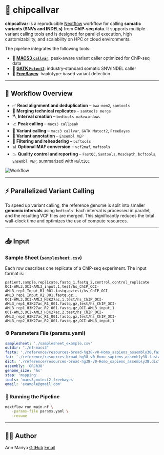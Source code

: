 # 🔬 chipcallvar

**chipcallvar** is a reproducible [Nextflow](https://www.nextflow.io/) workflow for calling **somatic variants (SNVs and INDELs)** from **ChIP-seq data**. It supports multiple variant calling tools and is designed for parallel execution, high customizability, and scalability on HPC or cloud environments.

The pipeline integrates the following tools:

- 🧬 [**MACS3 `callvar`**](https://macs3-project.github.io/MACS/docs/callvar.html): peak-aware variant caller optimized for ChIP-seq data
- 🧬 [**GATK `Mutect2`**](https://gatk.broadinstitute.org/hc/en-us/articles/360037593851-Mutect2): industry-standard somatic SNV/INDEL caller
- 🧬 [**FreeBayes**](https://github.com/freebayes/freebayes): haplotype-based variant detection

---

## 🧬 Workflow Overview

- ✅ **Read alignment and deduplication** – `bwa-mem2`, `samtools`
- 🔗 **Merging technical replicates** – `samtools merge`
- 🪓 **Interval creation** – `bedtools makewindows`
- 📈 **Peak calling** – `macs3 callpeak`
- 🔬 **Variant calling** – `macs3 callvar`, `GATK Mutect2`, `FreeBayes`
- 🧬 **Variant annotation** – `Ensembl VEP`
- 🧼 **Filtering and reheadering** – `bcftools`
- 📊 **Optional MAF conversion** – `vcf2maf`, `maftools`
- 📉 **Quality control and reporting** – `FastQC`, `Samtools`, `Mosdepth`, `bcftools`, `Ensembl VEP`, summarized with `MultiQC`

![Workflow](https://github.com/user-attachments/assets/a1821c20-c71e-4d9f-ba12-5c5abc14fe74)

---

## ⚡ Parallelized Variant Calling

To speed up variant calling, the reference genome is split into smaller **genomic intervals** using `bedtools`. Each interval is processed in parallel, and the resulting VCF files are merged. This significantly reduces the total wall-clock time and optimizes the use of compute resources.

---

## 📥 Input

### Sample Sheet (`samplesheet.csv`)

Each row describes one replicate of a ChIP-seq experiment. The input format is:

```csv
patient,sample,replicate,fastq_1,fastq_2,control,control_replicate
OCI-AML3,OCI-AML3_input,1,test/hs_ChIP_OCI-AML3_rep1_Input_R1_001.fastq.gztest/hs_ChIP_OCI-AML3_rep1_Input_R2_001.fastq.gz,,
OCI-AML3,OCI-AML3_H3K27ac,1,test/hs_ChIP_OCI-AML3_rep1_H3K27ac_R1_001.fastq.gz,test/hs_ChIP_OCI-AML3_rep1_H3K27ac_R2_001.fastq.gz,OCI-AML3_input,1
OCI-AML3,OCI-AML3_H3K27ac,2,test/hs_ChIP_OCI-AML3_rep2_H3K27ac_R1_001.fastq.gz,test/hs_ChIP_OCI-AML3_rep2_H3K27ac_R2_001.fastq.gz,OCI-AML3_input,1
```

### ⚙️ Parameters File (params.yaml)
```yaml
samplesheet: './samplesheet_example.csv'
outdir: "./nf-macs3"
fasta: './reference/resources-broad-hg38-v0-Homo_sapiens_assembly38.fasta'
fai: './reference/resources-broad-hg38-v0-Homo_sapiens_assembly38.fasta.fai'
dict: './reference/resources-broad-hg38-v0-Homo_sapiens_assembly38.dict'
assembly: 'GRCh38'
genome_size: 'hs'
step: 'mapping'
tools: 'macs3,mutect2,freebayes'
email: 'example@gmail.com'
```

### 🚀 Running the Pipeline

```bash
nextflow run main.nf \
   -params-file params.yaml \
   -resume
```

---

## 👩‍💻 Author

Ann Mariya
[GitHub](https://github.com/annmariyaes)
[Email](annmariya.elayani@gmail.com)
